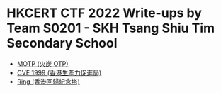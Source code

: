 # HKCERT CTF 2022 Write-ups by Team S0201 - SKH Tsang Shiu Tim Secondary School

- [MOTP (火炭 OTP)](./motp/motp-writeup.md)
- [CVE 1999 (香港生產力促進局)](./cve1999/cve1999-writeup.md)
- [Ring (香港回歸紀念塔)](./ring/ring-writeup.md)
